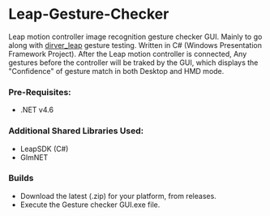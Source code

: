 # Leap-Gesture-Checker

Leap motion controller image recognition gesture checker GUI. Mainly to go along with [dirver_leap](https://github.com/ShootingKing-AM/driver_leap) gesture testing.
Written in C# (Windows Presentation Framework Project). After the Leap motion controller is connected, Any gestures before the controller will be traked by the GUI,
which displays the "Confidence" of gesture match in both Desktop and HMD mode.

### Pre-Requisites: 
  * .NET v4.6
  
### Additional Shared Libraries Used:
  * LeapSDK (C#)
  * GlmNET


### Builds
  * Download the latest (.zip) for your platform, from releases.
  * Execute the Gesture checker GUI.exe file.
  

